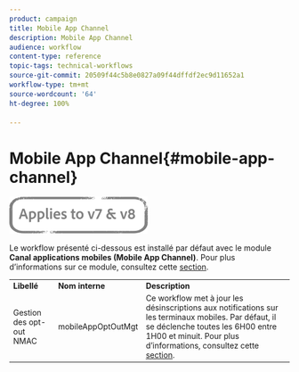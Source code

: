 ```yaml
---
product: campaign
title: Mobile App Channel
description: Mobile App Channel
audience: workflow
content-type: reference
topic-tags: technical-workflows
source-git-commit: 20509f44c5b8e0827a09f44dffdf2ec9d11652a1
workflow-type: tm+mt
source-wordcount: '64'
ht-degree: 100%

---
```



# Mobile App Channel{#mobile-app-channel}

![](../../assets/common.svg)

Le workflow présenté ci-dessous est installé par défaut avec le module **Canal applications mobiles (Mobile App Channel)**. Pour plus d’informations sur ce module, consultez cette [section](../../delivery/using/about-mobile-app-channel.md).

<table> 
 <tbody> 
  <tr> 
   <td> <strong>Libellé</strong><br /> </td> 
   <td> <strong>Nom interne</strong><br /> </td> 
   <td> <strong>Description</strong><br /> </td> 
  </tr> 
  <tr> 
   <td> <span class="uicontrol">Gestion des opt-out NMAC</span> <br /> </td> 
   <td> <span class="uicontrol">mobileAppOptOutMgt</span> <br /> </td> 
   <td> Ce workflow met à jour les désinscriptions aux notifications sur les terminaux mobiles. Par défaut, il se déclenche toutes les 6H00 entre 1H00 et minuit. Pour plus d’informations, consultez cette <a href="../../delivery/using/understanding-quarantine-management.md#push-notification-quarantines">section</a>.<br /> </td> 
  </tr> 
 </tbody> 
</table>

